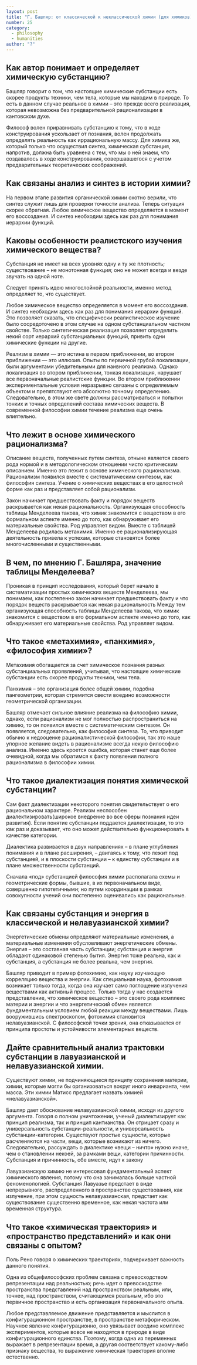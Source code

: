 ```yaml
---
layout: post
title: "Г. Башляр: от классической к неклассической химии (для химиков)"
number: 25
category:
  - philosophy
  - humanities
author: "?"
---
```


## Как автор понимает и определяет химическую субстанцию?
Башляр говорит о том, что настоящие химические субстанции есть скорее продукты техники, чем тела, которые мы находим в природе. То есть в данном случае реальное в химии – это прежде всего реализация, которая невозможна без предварительной рационализации в кантовском духе. 

Философ волен приравнивать субстанцию к тому, что в ходе конструирования ускользает от познания, волен продолжать определять реальность как иррациональную массу. Для химика же, который только что осуществил синтез, химическая субстанция, напротив, должна быть уравнена с тем, что мы о ней знаем, что создавалось в ходе конструирования, совершавшегося с учетом предварительных теоретических соображений.

## Как связаны анализ и синтез в истории химии?
На первом этапе развития органической химии охотно верили, что синтез служит лишь для проверки точности анализа. Теперь ситуация скорее обратная. Любое химическое вещество определяется в момент его воссоздания. И синтез необходим здесь как раз для понимания иерархии функций.
## Каковы особенности реалистского изучения химического вещества?
Субстанция не имеет на всех уровнях одну и ту же плотность; существование – не монотонная функция; оно не может всегда и везде звучать на одной ноте. 

Следует принять идею многослойной реальности, именно метод определяет то, что существует.

Любое химическое вещество определяется в момент его воссоздания. И синтез необходим здесь как раз для понимания иерархии функций. Это позволяет сказать, что специфически реалистическое изучение было сосредоточено в этом случае на одном субстанциальном частном свойстве. Только синтетическая реализация позволяет определить некий сорт иерархий субстанциальных функций, привить одни химические функции на другие. 

Реализм в химии — это истина в первом приближении, во втором приближении — это иллюзия. Опыты по первичной грубой локализации, были аргументами убедительными для наивного реализма. Однако локализация во втором приближении, тонкая локализация, нарушает все первоначальные реалистские функции. Во втором приближении экспериментальные условия неразрывно связаны с определяемым объектом и препятствуют его абсолютно точному определению.  Следовательно, в этом же свете должны рассматриваться и попытки тонких и точных определений состава химических веществ. В современной философии химии течение реализма еще очень влиятельно.

## Что лежит в основе химического рационализма?
Описание веществ, полученных путем синтеза, отныне является своего рода нормой и в методологическом отношении чисто критическим описанием. Именно это лежит в основе   химического рационализма. Рационализм появился вместе с систематическим синтезом, как философия синтеза. Учение о химических веществах в его целостной форме как раз и представляет собой рационализм.

Закон начинает предшествовать факту и порядок веществ раскрывается как некая рациональность. Организующая способность таблицы Менделеева такова, что химик знакомится с веществом в его формальном аспекте именно до того, как обнаруживает его материальные свойства. Род управляет видом.  Вместе с таблицей Менделеева родилась метахимия. Именно ее рационализирующая деятельность привела к успехам, которые становятся более многочисленными и существенными.

## В чем, по мнению Г. Башляра, значение таблицы Менделеева?
Проникая в принцип исследования, который берет начало в систематизации простых химических веществ Менделеева, мы понимаем, как постепенно закон начинает предшествовать факту и что порядок веществ раскрывается как некая рациональность 
Между тем организующая способность таблицы Менделеева такова, что химик знакомится с веществом в его формальном аспекте именно до того, как обнаруживает его материальные свойства. Род управляет видом.

## Что такое «метахимия», «панхимия», «философия химии»? 
Метахимия обогащается за счет химическое познания разных субстанциальных проявлений, учитывая, что настоящие химические субстанции есть скорее продукты техники, чем тела.

Панхимия – это организация более общей химии, подобна пангеометрии, которая стремится свести воедино возможности геометрической организации.

Башляр отмечает сильное влияние реализма на философию химии, однако, если рационализм не мог полностью распространиться на химию, то он появился вместе с систематическим синтезом. Он появляется, следовательно, как философия синтеза. То, что приводит обычно к недооценке рационалистической философии, так это наше упорное желание видеть в рационализме всегда некую философию анализа. Именно здесь кроется ошибка, которая станет еще более очевидной, когда мы обратимся к факту появления полного рационализма в философии химии.
## Что такое диалектизация понятия химической субстанции?
Сам факт диалектизации некоторого понятия свидетельствует о его рациональном характере. Реализм неспособен диалектизировать(широкое внедрение во все сферы познания идеи развития). Если понятие субстанции поддается диалектизации, то это как раз и доказывает, что оно может действительно функционировать в качестве категории.

Диалектика развивается в двух направлениях – в плане углубления понимания и в плане расширения, – двигаясь к тому, что лежит под субстанцией, и в плоскости субстанции – к единству субстанции и в плане множественности субстанций.

Сначала «под» субстанцией философия химии располагала схемы и геометрические формы, бывшие, в их первоначальном виде, совершенно гипотетичными; но путем координации в рамках совокупности учений они постепенно оценивались как рациональные.

## Как связаны субстанция и энергия в классической и нелавуазианской химии?
Энергетические обмены определяют материальные изменения, а материальные изменения обусловливают энергетические обмены. Энергия – это составная часть субстанции; субстанция и энергия обладают одинаковой степенью бытия. Энергия тоже реальна, как и субстанция, а субстанция не более реальна, чем энергия.

Башляр приводит в пример фотохимию, как науку изучающую корреляцию вещества и энергии. Как специальная наука, фотохимия возникает только тогда, когда она изучает само поглощение излучения веществами как активный процесс. Только тогда у нас создается представление, что химическое вещество – это своего рода комплекс материи и энергии и что энергетический обмен является фундаментальным условием любой реакции между веществами.
Лишь вооружившись спектроскопом, фотохимия становится нелавуазианской. С философской точки зрения, она отказывается от принципа простоты и устойчивости элементарных веществ. 

## Дайте сравнительный анализ трактовки субстанции в лавуазианской и нелавуазианской химии.
Существуют химии, не подчиняющиеся принципу сохранения материи, химии, которые могли бы организоваться вокруг иного инварианта, чем масса. Эти химии Матисс предлагает назвать химией «нелавуазианской».

Башляр дает обоснование нелавуазианской химии, исходя из другого аргумента. Говоря о полном уничтожении, ученый диалектизирует как принцип реализма, так и принцип кантианства. Он отрицает сразу и универсальность субстанции-реальности, и универсальность субстанции-категории. Существуют простые сущности, которые расчленяются на части, вещи, которые возникают из ничего. Следовательно, рассуждать о диалектике «вещи – ничто» нужно иначе, чем о становлении некоей, за рамками вещи, категории причинности. Субстанция и причинность, обе вместе, идут к закону

Лавуазианскую химию не интересовал фундаментальный аспект химического явления, потому что она занималась больше частной феноменологией. Субстанция Лавуазье предстает в виде непрерывного, распределенного в пространстве существования, как излучение, при этом сущность нелавуазианская, предстает как существование существенно временное, как некая частота или временная структура.

## Что такое «химическая траектория» и «пространство представлений» и как они связаны с опытом?
Поль Рено говоря о химических траекториях, подчеркивает важность данного понятия. 

Одна из общефилософских проблем связана с превосходством репрезентации над реальностью; речь идет о превосходстве пространства представлений над пространством реальным, или, точнее, над пространством, считающимся реальным, ибо это первичное пространство и есть организация первоначального опыта.

Любое представляемое движение представляется и мыслится в конфигурационном пространстве, в пространстве метафорическом. Научное явление конфигурационно, оно увязывает воедино комплекс экспериментов, которые вовсе не находятся в природе в виде конфигурационного единства. Поэтому, когда одна из переменных выражает в репрезентации время, а другая соответствует какому-либо признаку вещества, то выражение химическая траектория вполне естественно. 
